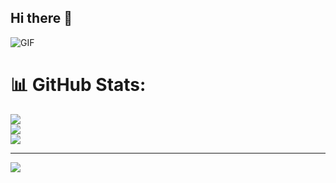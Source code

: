 ## Hi there 👋

<img align="middle" alt="GIF" src="https://assets.toptal.io/images?url=https%3A%2F%2Fbs-uploads.toptal.io%2Fblackfish-uploads%2Fcomponents%2Fblog_post_page%2F4085147%2Fcover_image%2Fregular_1708x683%2F0823_Web_Animation_Lina_Newsletter-30a68db5db738aff7db3842a5cff3d2c.png" />

# 📊 GitHub Stats:
![](https://github-readme-stats.vercel.app/api?username=ronitraj74&theme=dark&hide_border=false&include_all_commits=false&count_private=false)<br/>
![](https://nirzak-streak-stats.vercel.app/?user=ronitraj74&theme=dark&hide_border=false)<br/>
![](https://github-readme-stats.vercel.app/api/top-langs/?username=ronitraj74&theme=dark&hide_border=false&include_all_commits=false&count_private=false&layout=compact)

---
[![](https://visitcount.itsvg.in/api?id=ronitraj74&icon=0&color=0)](https://visitcount.itsvg.in)

<!-- Proudly created with GPRM ( https://gprm.itsvg.in ) -->
